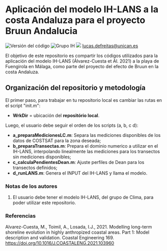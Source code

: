 # Aplicación del modelo IH-LANS a la costa Andaluza para el proyecto Bruun Andalucia 

![Versión del código](https://img.shields.io/badge/Version-0.0.1-brightgreen)
![Grupo IH](https://img.shields.io/badge/Grupo-Costas-blue)
![](https://img.shields.io/badge/%C2%BFDudas%3F-M%C3%A1ndame%20un%20correo-orange) <lucas.defreitas@unican.es>

El objetivo de este repositorio es compartir los códigos utilizados para la aplicación del modelo IH-LANS (Álvarez-Cuesta et Al. 2021) a la playa de Fuengirola en Málaga, como parte del proyecto del efecto de Bruun en la costa Andaluza.

## Organización del repositorio y metodología

El primer paso, para trabajar en tu repositorio local es cambiar las rutas en el script "init.m": 
  - **WrkDir** = ubicación del **repositório local**.
  
Luego, el usuario debe seguir el orden de los scripts (a, b, c d):
  - **a_preparaMedicionesLC.m**: Separa las mediciones disponibles de los datos de COSTSAT para la zona deseada;
  - **b_preparaTransectas.m**: Prepara el dominio numerico a utilizar en el IH-LANS, interpolando linealmente las mediciones para los transectos sin mediciones disponibles;
  - **c_calculaPendientesDean.m**: Ajuste perfiles de Dean para los transectos definidos;
  - **d_runLANS.m**: Genera el INPUT del IH-LANS y llama el modelo.
  
### Notas de los autores

1. El usuario debe tener el modelo IH-LANS, del grupo de Clima, para poder utilizar este repositorio.

### Referencias

Alvarez-Cuesta, M., Toimil, A., Losada, I.J., 2021. Modelling long-term shoreline evolution in highly anthropized coastal areas. Part 1: Model description and validation. Coastal Engineering 169. https://doi.org/10.1016/J.COASTALENG.2021.103960
